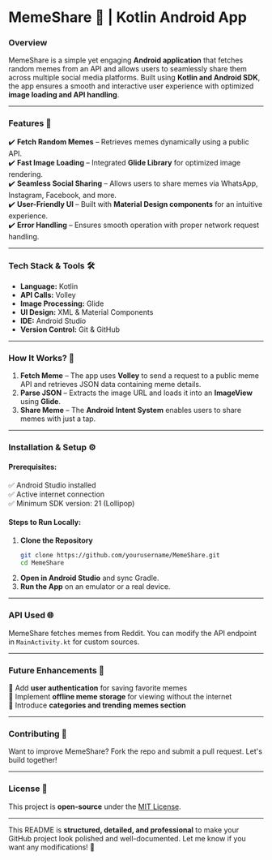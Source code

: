 
# **MemeShare 📸 | Kotlin Android App**  

### **Overview**  
MemeShare is a simple yet engaging **Android application** that fetches random memes from an API and allows users to seamlessly share them across multiple social media platforms. Built using **Kotlin and Android SDK**, the app ensures a smooth and interactive user experience with optimized **image loading and API handling**.  

---

### **Features 🚀**  
✔️ **Fetch Random Memes** – Retrieves memes dynamically using a public API.  
✔️ **Fast Image Loading** – Integrated **Glide Library** for optimized image rendering.  
✔️ **Seamless Social Sharing** – Allows users to share memes via WhatsApp, Instagram, Facebook, and more.  
✔️ **User-Friendly UI** – Built with **Material Design components** for an intuitive experience.  
✔️ **Error Handling** – Ensures smooth operation with proper network request handling.  

---

### **Tech Stack & Tools 🛠️**  
- **Language:** Kotlin  
- **API Calls:** Volley  
- **Image Processing:** Glide  
- **UI Design:** XML & Material Components  
- **IDE:** Android Studio  
- **Version Control:** Git & GitHub  

---

### **How It Works? 🔄**  
1. **Fetch Meme** – The app uses **Volley** to send a request to a public meme API and retrieves JSON data containing meme details.  
2. **Parse JSON** – Extracts the image URL and loads it into an **ImageView** using **Glide**.  
3. **Share Meme** – The **Android Intent System** enables users to share memes with just a tap.  

---

### **Installation & Setup ⚙️**  
#### **Prerequisites:**  
✅ Android Studio installed  
✅ Active internet connection  
✅ Minimum SDK version: 21 (Lollipop)  

#### **Steps to Run Locally:**  
1. **Clone the Repository**  
   ```sh  
   git clone https://github.com/yourusername/MemeShare.git  
   cd MemeShare  
   ```  
2. **Open in Android Studio** and sync Gradle.  
3. **Run the App** on an emulator or a real device.  

---

### **API Used 🌐**  
MemeShare fetches memes from Reddit. You can modify the API endpoint in `MainActivity.kt` for custom sources.  

---

### **Future Enhancements 🚀**  
🔹 Add **user authentication** for saving favorite memes  
🔹 Implement **offline meme storage** for viewing without the internet  
🔹 Introduce **categories and trending memes section**  

---

### **Contributing 🤝**  
Want to improve MemeShare? Fork the repo and submit a pull request. Let's build together!  

---

### **License 📜**  
This project is **open-source** under the [MIT License](LICENSE).  

---

This README is **structured, detailed, and professional** to make your GitHub project look polished and well-documented. Let me know if you want any modifications! 🚀
